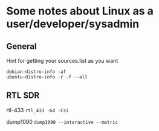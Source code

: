 # Some notes about Linux as a user/developer/sysadmin

## General

Hint for getting your sources.list as you want
```
debian-distro-info -af
ubuntu-distro-info -r -f --all
```

## RTL SDR

rtl-433
`rtl_433 -G4 -Csi`

dump1090
`dump1090 --interactive --metric`
